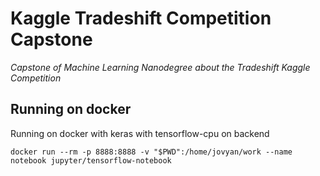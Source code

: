 # Kaggle Tradeshift Competition Capstone
*Capstone of Machine Learning Nanodegree about the Tradeshift Kaggle Competition*

## Running on docker

Running on docker with keras with tensorflow-cpu on backend 
```
docker run --rm -p 8888:8888 -v "$PWD":/home/jovyan/work --name notebook jupyter/tensorflow-notebook
```
